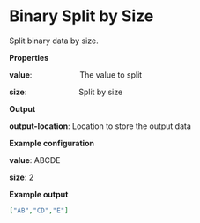# Binary Split by Size

Split binary data by size.

 **Properties**
 

**value**:                      The value to split

**size**:                        Split by size

 **Output**
 

**output-location**: Location to store the output data

 **Example configuration**
 

**value**: ABCDE

**size**: 2

 **Example output**
 

```json
["AB","CD","E"]
```